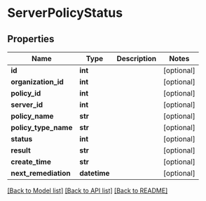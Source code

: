 # ServerPolicyStatus

## Properties
Name | Type | Description | Notes
------------ | ------------- | ------------- | -------------
**id** | **int** |  | [optional] 
**organization_id** | **int** |  | [optional] 
**policy_id** | **int** |  | [optional] 
**server_id** | **int** |  | [optional] 
**policy_name** | **str** |  | [optional] 
**policy_type_name** | **str** |  | [optional] 
**status** | **int** |  | [optional] 
**result** | **str** |  | [optional] 
**create_time** | **str** |  | [optional] 
**next_remediation** | **datetime** |  | [optional] 

[[Back to Model list]](./README.md#documentation-for-models) [[Back to API list]](../README.md#documentation-for-api-endpoints) [[Back to README]](../README.md)

